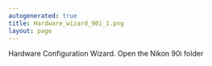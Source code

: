 ```yaml
---
autogenerated: true
title: Hardware_wizard_90i_1.png
layout: page
---
```


Hardware Configuration Wizard. Open the Nikon 90i folder
